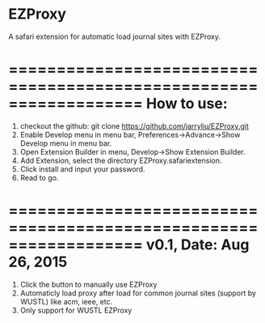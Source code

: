 # EZProxy
A safari extension for automatic load journal sites with EZProxy.

==================================================================
How to use:
==================================================================
1. checkout the github: 
git clone https://github.com/jarryliu/EZProxy.git 
2. Enable Develop menu in menu bar, Preferences->Advance->Show Develop menu in menu bar.
3. Open Extension Builder in menu, Develop->Show Extension Builder.
4. Add Extension, select the directory EZProxy.safariextension.
5. Click install and input your password.
6. Read to go.


==================================================================
v0.1, Date: Aug 26, 2015
==================================================================
1. Click the button to manually use EZProxy
2. Automaticly load proxy after load for common journal sites (support by WUSTL) like acm, ieee, etc.
3. Only support for WUSTL EZProxy
